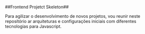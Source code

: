 ##Frontend Projetct Skeleton##

Para agilizar o desenvolvimento de novos projetos, vou reunir neste reposítório ar arquiteturas e configurações iniciais com diferentes tecnologias para Javascript.
